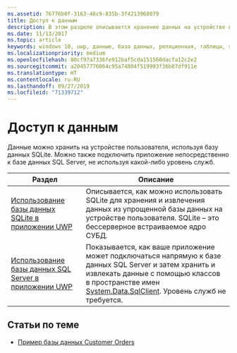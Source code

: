 ```yaml
---
ms.assetid: 76776b0f-3163-48c9-835b-3f4213968079
title: Доступ к данным
description: В этом разделе описывается хранение данных на устройстве в частной базе данных и использование объектно-реляционного отображения в приложениях универсальной платформы Windows (UWP).
ms.date: 11/13/2017
ms.topic: article
keywords: windows 10, uwp, данные, база данных, реляционная, таблицы, sqlite
ms.localizationpriority: medium
ms.openlocfilehash: 80cf97a7336fe912baf5cda151560dacfa12c2e2
ms.sourcegitcommit: a20457776064c95a74804f519993f36b87df911e
ms.translationtype: HT
ms.contentlocale: ru-RU
ms.lasthandoff: 09/27/2019
ms.locfileid: "71339712"
---
```

# <a name="data-access"></a>Доступ к данным

Данные можно хранить на устройстве пользователя, используя базу данных SQLite. Можно также подключить приложение непосредственно к базе данных SQL Server, не используя какой-либо уровень служб.

| Раздел | Описание|
|-------|------------|
| [Использование базы данных SQLite в приложении UWP](sqlite-databases.md) | Описывается, как можно использовать SQLite для хранения и извлечения данных из упрощенной базы данных на устройстве пользователя. SQLite – это бессерверное встраиваемое ядро СУБД. |
| [Использование базы данных SQL Server в приложении UWP](sql-server-databases.md) | Показывается, как ваше приложение может подключаться напрямую к базе данных SQL Server и затем хранить и извлекать данные с помощью классов в пространстве имен [System.Data.SqlClient](https://docs.microsoft.com/dotnet/api/system.data.sqlclient). Уровень служб не требуется. |

## <a name="related-topics"></a>Статьи по теме

* [Пример базы данных Customer Orders](https://github.com/Microsoft/Windows-appsample-customers-orders-database)

